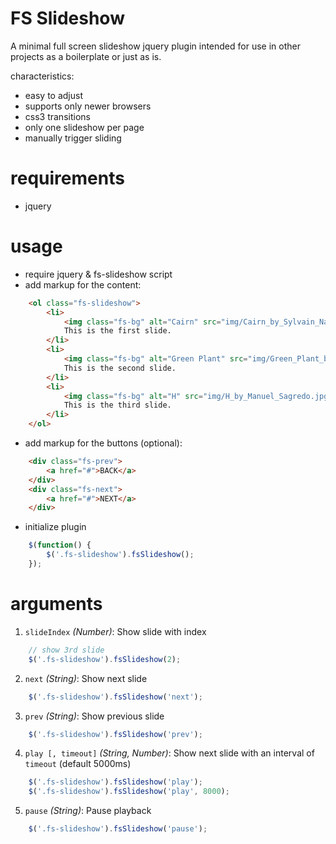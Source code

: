 # FS Slideshow

A minimal full screen slideshow jquery plugin intended for use in other
projects as a boilerplate or just as is.

characteristics:

 * easy to adjust
 * supports only newer browsers
 * css3 transitions
 * only one slideshow per page
 * manually trigger sliding

# requirements

  * jquery

# usage

 * require jquery & fs-slideshow script
 * add markup for the content:

```html
    <ol class="fs-slideshow">
        <li>
            <img class="fs-bg" alt="Cairn" src="img/Cairn_by_Sylvain_Naudin.jpg">
            This is the first slide.
        </li>
        <li>
            <img class="fs-bg" alt="Green Plant" src="img/Green_Plant_by_Simon_Schlegl.jpg">
            This is the second slide.
        </li>
        <li>
            <img class="fs-bg" alt="H" src="img/H_by_Manuel_Sagredo.jpg">
            This is the third slide.
        </li>
    </ol>
```

 * add markup for the buttons (optional):

```html
    <div class="fs-prev">
        <a href="#">BACK</a>
    </div>
    <div class="fs-next">
        <a href="#">NEXT</a>
    </div>
```

 * initialize plugin

```javascript
    $(function() {
        $('.fs-slideshow').fsSlideshow();
    });
```

# arguments

 1. `slideIndex` _(Number)_: Show slide with index

```javascript
    // show 3rd slide
    $('.fs-slideshow').fsSlideshow(2);
```

 2. `next` _(String)_: Show next slide

```javascript
    $('.fs-slideshow').fsSlideshow('next');
```

 3. `prev` _(String)_: Show previous slide

```javascript
    $('.fs-slideshow').fsSlideshow('prev');
```

 4. `play [, timeout]` _(String, Number)_: Show next slide with an interval of `timeout` (default 5000ms)

```javascript
    $('.fs-slideshow').fsSlideshow('play');
    $('.fs-slideshow').fsSlideshow('play', 8000);
```

 5. `pause` _(String)_: Pause playback

```javascript
    $('.fs-slideshow').fsSlideshow('pause');
```
